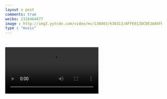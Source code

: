 ```yaml
---
layout : post
comments: true
weibo: 2318464877
image : http://img3.yytcdn.com/video/mv/130403/638313/AFFE013DCDE3A84FBC8D08640BD692A3_240x135.jpeg?t=20130403111441
type : "music"
---
```



<h1>
<video controls="controls" autoplay="autoplay" preload="auto" src="http://hc.yinyuetai.com/uploads/videos/common/FC6C013DCDED1A49D8235F39E1679709.flv?sc=1dd52136cfefb476" class="movie"></video>
</h1>


